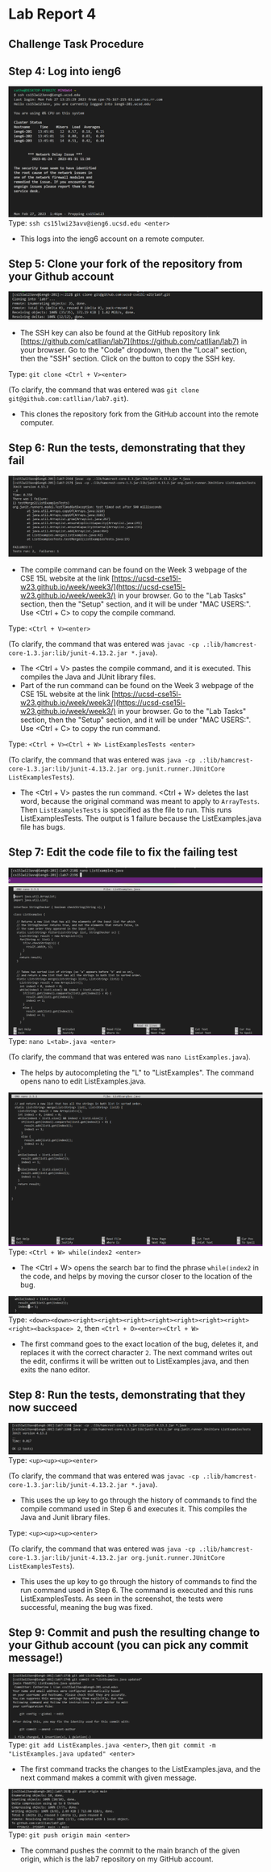# Lab Report 4
## Challenge Task Procedure
## Step 4: Log into ieng6
![Image](wk8lrs4.png)
Type: `ssh cs15lwi23avv@ieng6.ucsd.edu <enter>`
* This logs into the ieng6 account on a remote computer.
## Step 5: Clone your fork of the repository from your Github account
![Image](wk8lrs5.png)
* The SSH key can also be found at the GitHub repository link [https://github.com/catllian/lab7](https://github.com/catllian/lab7) in your browser. Go to the "Code" dropdown, then the "Local" section, then the "SSH" section. Click on the button to copy the SSH key.

Type: `git clone <Ctrl + V><enter>`

(To clarify, the command that was entered was `git clone git@github.com:catllian/lab7.git`).

* This clones the repository fork from the GitHub account into the remote computer.
## Step 6: Run the tests, demonstrating that they fail
![Image](wk8lrs6.png)
* The compile command can be found on the Week 3 webpage of the CSE 15L website at the link [https://ucsd-cse15l-w23.github.io/week/week3/](https://ucsd-cse15l-w23.github.io/week/week3/) in your browser. Go to the "Lab Tasks" section, then the "Setup" section, and it will be under "MAC USERS:". Use <Ctrl + C> to copy the compile command.

Type: `<Ctrl + V><enter>`

(To clarify, the command that was entered was `javac -cp .:lib/hamcrest-core-1.3.jar:lib/junit-4.13.2.jar *.java`).

* The <Ctrl + V> pastes the compile command, and it is executed. This compiles the Java and JUnit library files.
* Part of the run command can be found on the Week 3 webpage of the CSE 15L website at the link [https://ucsd-cse15l-w23.github.io/week/week3/](https://ucsd-cse15l-w23.github.io/week/week3/) in your browser. Go to the "Lab Tasks" section, then the "Setup" section, and it will be under "MAC USERS:". Use <Ctrl + C> to copy the run command.

Type: `<Ctrl + V><Ctrl + W> ListExamplesTests <enter>`

(To clarify, the command that was entered was `java -cp .:lib/hamcrest-core-1.3.jar:lib/junit-4.13.2.jar org.junit.runner.JUnitCore ListExamplesTests`).

* The <Ctrl + V> pastes the run command. <Ctrl + W> deletes the last word, because the original command was meant to apply to `ArrayTests`. Then `ListExamplesTests` is specified as the file to run. This runs ListExamplesTests. The output is 1 failure because the ListExamples.java file has bugs.
## Step 7: Edit the code file to fix the failing test
![Image](wk8lrs7(1).png)
![Image](wk8lrs7(2).png)
Type: `nano L<tab>.java <enter>`

(To clarify, the command that was entered was `nano ListExamples.java`).

* The <tab> helps by autocompleting the "L" to "ListExamples". The command opens nano to edit ListExamples.java.

![Image](wk8lrs7(3).png)
Type: `<Ctrl + W> while(index2 <enter>`
* The <Ctrl + W> opens the search bar to find the phrase `while(index2` in the code, and helps by moving the cursor closer to the location of the bug.

![Image](wk8lrs7(4).png)
Type: `<down><down><right><right><right><right><right><right><right><right><backspace> 2`, then `<Ctrl + O><enter><Ctrl + W>`
* The first command goes to the exact location of the bug, deletes it, and replaces it with the correct character `2`. The next command writes out the edit, confirms it will be written out to ListExamples.java, and then exits the nano editor.
## Step 8: Run the tests, demonstrating that they now succeed
![Image](wk8lrs8.png)
Type: `<up><up><up><enter>`

(To clarify, the command that was entered was `javac -cp .:lib/hamcrest-core-1.3.jar:lib/junit-4.13.2.jar *.java`).
* This uses the up key to go through the history of commands to find the compile command used in Step 6 and executes it. This compiles the Java and Junit library files.

Type: `<up><up><up><enter>`

(To clarify, the command that was entered was `java -cp .:lib/hamcrest-core-1.3.jar:lib/junit-4.13.2.jar org.junit.runner.JUnitCore ListExamplesTests`).
* This uses the up key to go through the history of commands to find the run command used in Step 6. The command is executed and this runs ListExamplesTests. As seen in the screenshot, the tests were successful, meaning the bug was fixed.
## Step 9: Commit and push the resulting change to your Github account (you can pick any commit message!)
![Image](wk8lrs9(1).png)
Type: `git add ListExamples.java <enter>`, then `git commit -m "ListExamples.java updated" <enter>`
* The first command tracks the changes to the ListExamples.java, and the next command makes a commit with given message.

![Image](wk8lrs9(2).png)
Type: `git push origin main <enter>`
* The command pushes the commit to the main branch of the given origin, which is the lab7 repository on my GitHub account.
